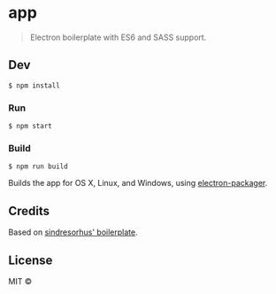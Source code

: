 # app

> Electron boilerplate with ES6 and SASS support.


## Dev

```
$ npm install
```

### Run

```
$ npm start
```

### Build

```
$ npm run build
```

Builds the app for OS X, Linux, and Windows, using [electron-packager](https://github.com/maxogden/electron-packager).


## Credits

Based on [sindresorhus' boilerplate](https://github.com/sindresorhus/electron-boilerplate).


## License

MIT ©
